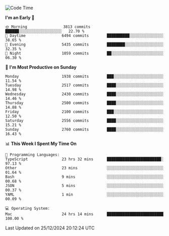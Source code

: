 <!--START_SECTION:waka-->
![Code Time](http://img.shields.io/badge/Code%20Time-4%2C670%20hrs%2052%20mins-blue)

**I'm an Early 🐤** 

```text
🌞 Morning                3813 commits        ██████░░░░░░░░░░░░░░░░░░░   22.70 % 
🌆 Daytime                6494 commits        ██████████░░░░░░░░░░░░░░░   38.65 % 
🌃 Evening                5435 commits        ████████░░░░░░░░░░░░░░░░░   32.35 % 
🌙 Night                  1059 commits        ██░░░░░░░░░░░░░░░░░░░░░░░   06.30 % 
```
📅 **I'm Most Productive on Sunday** 

```text
Monday                   1938 commits        ███░░░░░░░░░░░░░░░░░░░░░░   11.54 % 
Tuesday                  2517 commits        ████░░░░░░░░░░░░░░░░░░░░░   14.98 % 
Wednesday                2430 commits        ████░░░░░░░░░░░░░░░░░░░░░   14.46 % 
Thursday                 2500 commits        ████░░░░░░░░░░░░░░░░░░░░░   14.88 % 
Friday                   2100 commits        ███░░░░░░░░░░░░░░░░░░░░░░   12.50 % 
Saturday                 2556 commits        ████░░░░░░░░░░░░░░░░░░░░░   15.21 % 
Sunday                   2760 commits        ████░░░░░░░░░░░░░░░░░░░░░   16.43 % 
```


📊 **This Week I Spent My Time On** 

```text
💬 Programming Languages: 
TypeScript               23 hrs 32 mins      ████████████████████████░   97.13 % 
Other                    23 mins             ░░░░░░░░░░░░░░░░░░░░░░░░░   01.64 % 
Bash                     9 mins              ░░░░░░░░░░░░░░░░░░░░░░░░░   00.68 % 
JSON                     5 mins              ░░░░░░░░░░░░░░░░░░░░░░░░░   00.37 % 
YAML                     1 min               ░░░░░░░░░░░░░░░░░░░░░░░░░   00.09 % 

💻 Operating System: 
Mac                      24 hrs 14 mins      █████████████████████████   100.00 % 
```


 Last Updated on 25/12/2024 20:12:24 UTC
<!--END_SECTION:waka-->
